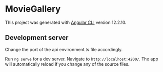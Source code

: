 # MovieGallery

This project was generated with [Angular CLI](https://github.com/angular/angular-cli) version 12.2.10.

## Development server

Change the port of the api environment.ts file accordingly.


Run `ng serve` for a dev server. Navigate to `http://localhost:4200/`. The app will automatically reload if you change any of the source files.
